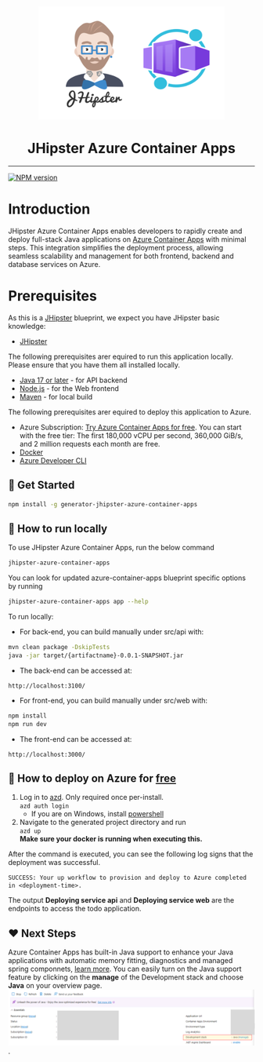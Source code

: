 <div align="center">
    <a>
        <img width="380" height="230" src="logo.png">
    </a>
    <h1>JHipster Azure Container Apps</h1>
</div>

---

[![NPM version][npm-image]][npm-url]

# Introduction

JHipster Azure Container Apps enables developers to rapidly create and deploy full-stack Java applications on [Azure Container Apps](https://learn.microsoft.com/azure/container-apps/java-overview) with minimal steps. This integration simplifies the deployment process, allowing seamless scalability and management for both frontend, backend and database services on Azure.

# Prerequisites

As this is a [JHipster](https://www.jhipster.tech/) blueprint, we expect you have JHipster basic knowledge:

- [JHipster](https://www.jhipster.tech/)

The following prerequisites arer equired to run this application locally. Please ensure that you have them all installed locally.

- [Java 17 or later](https://learn.microsoft.com/en-us/java/openjdk/install) - for API backend
- [Node.js](https://nodejs.org/) - for the Web frontend
- [Maven](https://maven.apache.org/download.cgi) - for local build

The following prerequisites arer equired to deploy this application to Azure.

- Azure Subscription: [Try Azure Container Apps for free](https://azure.microsoft.com/products/container-apps#Pricing). You can start with the free tier: The first 180,000 vCPU per second, 360,000 GiB/s, and 2 million requests each month are free.
- [Docker](https://www.docker.com/)
- [Azure Developer CLI](https://aka.ms/azd-install)

## 🚀 Get Started

```bash
npm install -g generator-jhipster-azure-container-apps
```

## 🚁 How to run locally

To use JHipster Azure Container Apps, run the below command

```bash
jhipster-azure-container-apps
```

You can look for updated azure-container-apps blueprint specific options by running

```bash
jhipster-azure-container-apps app --help
```

To run locally:

- For back-end, you can build manually under src/api with:

```bash
mvn clean package -DskipTests
java -jar target/{artifactname}-0.0.1-SNAPSHOT.jar
```

- The back-end can be accessed at:

```text
http://localhost:3100/
```

- For front-end, you can build manually under src/web with:

```bash
npm install
npm run dev
```

- The front-end can be accessed at:

```text
http://localhost:3000/
```

## 🎉 How to deploy on Azure for [free](<(https://azure.microsoft.com/products/container-apps#Pricing)>)

1. Log in to [azd](https://learn.microsoft.com/azure/developer/azure-developer-cli/install-azd). Only required once per-install.
   </br> `azd auth login`
   - If you are on Windows, install [powershell](https://learn.microsoft.com/powershell/scripting/install/installing-powershell-on-windows)
1. Navigate to the generated project directory and run
   </br>`azd up`
   </br> **Make sure your docker is running when executing this.**

After the command is executed, you can see the following log signs that the deployment was successful.

```text
SUCCESS: Your up workflow to provision and deploy to Azure completed in <deployment-time>.
```

The output **Deploying service api** and **Deploying service web** are the endpoints to access the todo application.

## ❤️ Next Steps

Azure Container Apps has built-in Java support to enhance your Java applications with automatic memory fitting, diagnostics and managed spring componnets, [learn more](https://learn.microsoft.com/azure/container-apps/java-overview).
You can easily turn on the Java support feature by clicking on the **manage** of the Development stack and choose **Java** on your overview page.
![Java Stack](./javastack.png).

[npm-image]: https://img.shields.io/npm/v/generator-jhipster-azure-container-apps.svg
[npm-url]: https://npmjs.org/package/generator-jhipster-azure-container-apps
[github-generator-image]: https://github.com/jhipster/generator-jhipster-azure-container-apps/actions/workflows/generator.yml/badge.svg
[github-generator-url]: https://github.com/jhipster/generator-jhipster-azure-container-apps/actions/workflows/generator.yml
[github-samples-image]: https://github.com/jhipster/generator-jhipster-azure-container-apps/actions/workflows/samples.yml/badge.svg
[github-samples-url]: https://github.com/jhipster/generator-jhipster-azure-container-apps/actions/workflows/samples.yml
